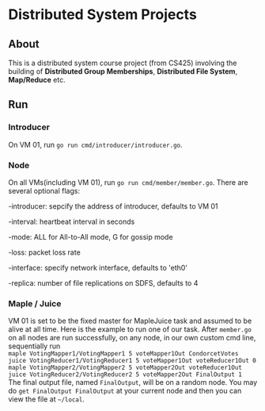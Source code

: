 # Distributed System Projects

## About
This is a distributed system course project (from CS425) involving the building of <b>Distributed Group Memberships</b>, <b>Distributed File System</b>, <b>Map/Reduce</b> etc.

## Run

### Introducer
On VM 01, run `go run cmd/introducer/introducer.go`.

### Node
On all VMs(including VM 01), run `go run cmd/member/member.go`.
There are several optional flags:

-introducer: sepcify the address of introducer, defaults to VM 01

-interval: heartbeat interval in seconds

-mode: ALL for All-to-All mode, G for gossip mode

-loss: packet loss rate

-interface: specify network interface, defaults to 'eth0'

-replica: number of file replications on SDFS, defaults to 4

### Maple / Juice
VM 01 is set to be the fixed master for MapleJuice task and assumed to be alive at all time. Here is the example to run one of our task. After `member.go` on all nodes are run successfully, on any node, in our own custom cmd line, sequentially run <br>
`maple VotingMapper1/VotingMapper1 5 voteMapper1Out CondorcetVotes` <br>
`juice VotingReducer1/VotingReducer1 5 voteMapper1Out voteReducer1Out 0` <br>
`maple VotingMapper2/VotingMapper2 5 voteMapper2Out voteReducer1Out` <br>
`juice VotingReducer2/VotingReducer2 5 voteMapper2Out FinalOutput 1` <br>
The final output file, named `FinalOutput`, will be on a random node. You may do `get FinalOutput FinalOutput` at your current node and then you can view the file at `~/local`.
